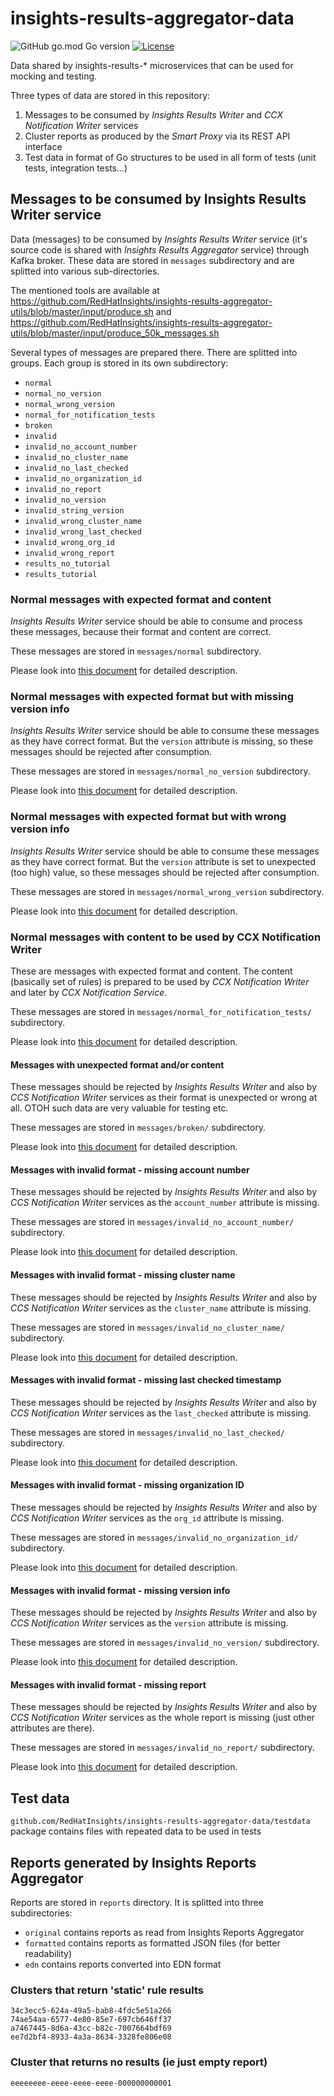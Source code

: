 # insights-results-aggregator-data

![GitHub go.mod Go version](https://img.shields.io/github/go-mod/go-version/RedHatInsights/insights-results-aggregator-data)
[![License](https://img.shields.io/badge/license-Apache-blue)](https://github.com/RedHatInsights/insights-results-aggregator-data/blob/master/LICENSE)

Data shared by insights-results-\* microservices that can be used for mocking and testing.

Three types of data are stored in this repository:

1. Messages to be consumed by *Insights Results Writer* and *CCX Notification Writer* services
1. Cluster reports as produced by the *Smart Proxy* via its REST API interface
1. Test data in format of Go structures to be used in all form of tests (unit tests, integration tests...)

## Messages to be consumed by Insights Results Writer service

Data (messages) to be consumed by *Insights Results Writer* service (it's
source code is shared with *Insights Results Aggregator* service) through
Kafka broker. These data are stored in `messages` subdirectory and are
splitted into various sub-directories.

The mentioned tools are available at https://github.com/RedHatInsights/insights-results-aggregator-utils/blob/master/input/produce.sh and
https://github.com/RedHatInsights/insights-results-aggregator-utils/blob/master/input/produce_50k_messages.sh

Several types of messages are prepared there. There are splitted into groups.
Each group is stored in its own subdirectory:

* `normal`
* `normal_no_version`
* `normal_wrong_version`
* `normal_for_notification_tests`
* `broken`
* `invalid`
* `invalid_no_account_number`
* `invalid_no_cluster_name`
* `invalid_no_last_checked`
* `invalid_no_organization_id`
* `invalid_no_report`
* `invalid_no_version`
* `invalid_string_version`
* `invalid_wrong_cluster_name`
* `invalid_wrong_last_checked`
* `invalid_wrong_org_id`
* `invalid_wrong_report`
* `results_no_tutorial`
* `results_tutorial`



### Normal messages with expected format and content

*Insights Results Writer* service should be able to consume and process these
messages, because their format and content are correct.

These messages are stored in `messages/normal` subdirectory.

Please look into [this document](messages/normal/README.md) for detailed description.



### Normal messages with expected format but with missing version info

*Insights Results Writer* service should be able to consume these messages as
they have correct format. But the `version` attribute is missing, so these
messages should be rejected after consumption.

These messages are stored in `messages/normal_no_version` subdirectory.

Please look into [this document](messages/normal_no_version/README.md) for detailed description.



### Normal messages with expected format but with wrong version info

*Insights Results Writer* service should be able to consume these messages as
they have correct format. But the `version` attribute is set to unexpected (too
high) value, so these messages should be rejected after consumption.

These messages are stored in `messages/normal_wrong_version` subdirectory.

Please look into [this document](messages/normal_wrong_version/README.md) for detailed description.



### Normal messages with content to be used by CCX Notification Writer

These are messages with expected format and content. The content (basically set
of rules) is prepared to be used by *CCX Notification Writer* and later by *CCX
Notification Service*.

These messages are stored in `messages/normal_for_notification_tests/` subdirectory.

Please look into [this document](messages/normal_for_notification_tests/README.md) for detailed description.



#### Messages with unexpected format and/or content

These messages should be rejected by *Insights Results Writer* and also by *CCS
Notification Writer* services as their format is unexpected or wrong at all.
OTOH such data are very valuable for testing etc.

These messages are stored in `messages/broken/` subdirectory.

Please look into [this document](messages/broken/README.md) for detailed description.



#### Messages with invalid format - missing account number

These messages should be rejected by *Insights Results Writer* and also by *CCS
Notification Writer* services as the `account_number` attribute is missing.

These messages are stored in `messages/invalid_no_account_number/` subdirectory.

Please look into [this document](messages/invalid_no_account_number/README.md) for detailed description.



#### Messages with invalid format - missing cluster name

These messages should be rejected by *Insights Results Writer* and also by *CCS
Notification Writer* services as the `cluster_name` attribute is missing.

These messages are stored in `messages/invalid_no_cluster_name/` subdirectory.

Please look into [this document](messages/invalid_no_cluster_name/README.md) for detailed description.



#### Messages with invalid format - missing last checked timestamp

These messages should be rejected by *Insights Results Writer* and also by *CCS
Notification Writer* services as the `last_checked` attribute is missing.

These messages are stored in `messages/invalid_no_last_checked/` subdirectory.

Please look into [this document](messages/invalid_no_last_checked/README.md) for detailed description.



#### Messages with invalid format - missing organization ID

These messages should be rejected by *Insights Results Writer* and also by *CCS
Notification Writer* services as the `org_id` attribute is missing.

These messages are stored in `messages/invalid_no_organization_id/` subdirectory.

Please look into [this document](messages/invalid_no_organization_id/README.md) for detailed description.



#### Messages with invalid format - missing version info

These messages should be rejected by *Insights Results Writer* and also by *CCS
Notification Writer* services as the `version` attribute is missing.

These messages are stored in `messages/invalid_no_version/` subdirectory.

Please look into [this document](messages/invalid_no_version/README.md) for detailed description.



#### Messages with invalid format - missing report

These messages should be rejected by *Insights Results Writer* and also by *CCS
Notification Writer* services as the whole report is missing (just other attributes are there).

These messages are stored in `messages/invalid_no_report/` subdirectory.

Please look into [this document](messages/invalid_no_report/README.md) for detailed description.



## Test data

`github.com/RedHatInsights/insights-results-aggregator-data/testdata` package contains files with repeated data 
to be used in tests

## Reports generated by Insights Reports Aggregator

Reports are stored in `reports` directory. It is splitted into three subdirectories:

* `original` contains reports as read from Insights Reports Aggregator
* `formatted` contains reports as formatted JSON files (for better readability)
* `edn` contains reports converted into EDN format

### Clusters that return 'static' rule results

```
34c3ecc5-624a-49a5-bab8-4fdc5e51a266
74ae54aa-6577-4e80-85e7-697cb646ff37
a7467445-8d6a-43cc-b82c-7007664bdf69
ee7d2bf4-8933-4a3a-8634-3328fe806e08
```

### Cluster that returns no results (ie just empty report)

```
eeeeeeee-eeee-eeee-eeee-000000000001
```
